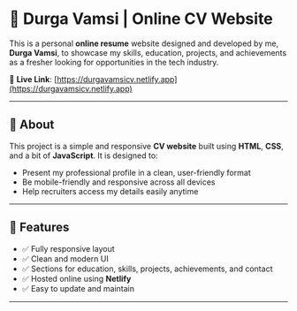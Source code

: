 # 💼 Durga Vamsi | Online CV Website

This is a personal **online resume** website designed and developed by me, **Durga Vamsi**, to showcase my skills, education, projects, and achievements as a fresher looking for opportunities in the tech industry.

🔗 **Live Link**: [https://durgavamsicv.netlify.app](https://durgavamsicv.netlify.app)

---

## 🧾 About

This project is a simple and responsive **CV website** built using **HTML**, **CSS**, and a bit of **JavaScript**. It is designed to:

- Present my professional profile in a clean, user-friendly format  
- Be mobile-friendly and responsive across all devices  
- Help recruiters access my details easily anytime  

---

## 🚀 Features

- ✅ Fully responsive layout
- ✅ Clean and modern UI
- ✅ Sections for education, skills, projects, achievements, and contact
- ✅ Hosted online using **Netlify**
- ✅ Easy to update and maintain

---




